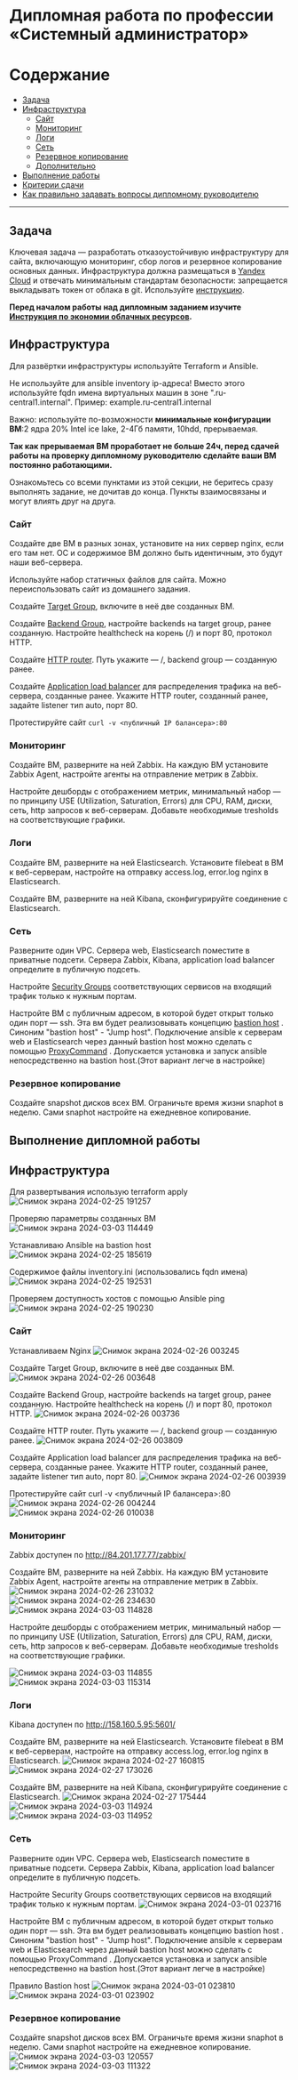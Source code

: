 #  Дипломная работа по профессии «Системный администратор»

Содержание
==========
* [Задача](#Задача)
* [Инфраструктура](#Инфраструктура)
    * [Сайт](#Сайт)
    * [Мониторинг](#Мониторинг)
    * [Логи](#Логи)
    * [Сеть](#Сеть)
    * [Резервное копирование](#Резервное-копирование)
    * [Дополнительно](#Дополнительно)
* [Выполнение работы](#Выполнение-работы)
* [Критерии сдачи](#Критерии-сдачи)
* [Как правильно задавать вопросы дипломному руководителю](#Как-правильно-задавать-вопросы-дипломному-руководителю) 

---------

## Задача
Ключевая задача — разработать отказоустойчивую инфраструктуру для сайта, включающую мониторинг, сбор логов и резервное копирование основных данных. Инфраструктура должна размещаться в [Yandex Cloud](https://cloud.yandex.com/) и отвечать минимальным стандартам безопасности: запрещается выкладывать токен от облака в git. Используйте [инструкцию](https://cloud.yandex.ru/docs/tutorials/infrastructure-management/terraform-quickstart#get-credentials).

**Перед началом работы над дипломным заданием изучите [Инструкция по экономии облачных ресурсов](https://github.com/netology-code/devops-materials/blob/master/cloudwork.MD).**

## Инфраструктура
Для развёртки инфраструктуры используйте Terraform и Ansible.  

Не используйте для ansible inventory ip-адреса! Вместо этого используйте fqdn имена виртуальных машин в зоне ".ru-central1.internal". Пример: example.ru-central1.internal  

Важно: используйте по-возможности **минимальные конфигурации ВМ**:2 ядра 20% Intel ice lake, 2-4Гб памяти, 10hdd, прерываемая. 

**Так как прерываемая ВМ проработает не больше 24ч, перед сдачей работы на проверку дипломному руководителю сделайте ваши ВМ постоянно работающими.**

Ознакомьтесь со всеми пунктами из этой секции, не беритесь сразу выполнять задание, не дочитав до конца. Пункты взаимосвязаны и могут влиять друг на друга.

### Сайт
Создайте две ВМ в разных зонах, установите на них сервер nginx, если его там нет. ОС и содержимое ВМ должно быть идентичным, это будут наши веб-сервера.

Используйте набор статичных файлов для сайта. Можно переиспользовать сайт из домашнего задания.

Создайте [Target Group](https://cloud.yandex.com/docs/application-load-balancer/concepts/target-group), включите в неё две созданных ВМ.

Создайте [Backend Group](https://cloud.yandex.com/docs/application-load-balancer/concepts/backend-group), настройте backends на target group, ранее созданную. Настройте healthcheck на корень (/) и порт 80, протокол HTTP.

Создайте [HTTP router](https://cloud.yandex.com/docs/application-load-balancer/concepts/http-router). Путь укажите — /, backend group — созданную ранее.

Создайте [Application load balancer](https://cloud.yandex.com/en/docs/application-load-balancer/) для распределения трафика на веб-сервера, созданные ранее. Укажите HTTP router, созданный ранее, задайте listener тип auto, порт 80.

Протестируйте сайт
`curl -v <публичный IP балансера>:80` 

### Мониторинг
Создайте ВМ, разверните на ней Zabbix. На каждую ВМ установите Zabbix Agent, настройте агенты на отправление метрик в Zabbix. 

Настройте дешборды с отображением метрик, минимальный набор — по принципу USE (Utilization, Saturation, Errors) для CPU, RAM, диски, сеть, http запросов к веб-серверам. Добавьте необходимые tresholds на соответствующие графики.

### Логи
Cоздайте ВМ, разверните на ней Elasticsearch. Установите filebeat в ВМ к веб-серверам, настройте на отправку access.log, error.log nginx в Elasticsearch.

Создайте ВМ, разверните на ней Kibana, сконфигурируйте соединение с Elasticsearch.

### Сеть
Разверните один VPC. Сервера web, Elasticsearch поместите в приватные подсети. Сервера Zabbix, Kibana, application load balancer определите в публичную подсеть.

Настройте [Security Groups](https://cloud.yandex.com/docs/vpc/concepts/security-groups) соответствующих сервисов на входящий трафик только к нужным портам.

Настройте ВМ с публичным адресом, в которой будет открыт только один порт — ssh.  Эта вм будет реализовывать концепцию  [bastion host]( https://cloud.yandex.ru/docs/tutorials/routing/bastion) . Синоним "bastion host" - "Jump host". Подключение  ansible к серверам web и Elasticsearch через данный bastion host можно сделать с помощью  [ProxyCommand](https://docs.ansible.com/ansible/latest/network/user_guide/network_debug_troubleshooting.html#network-delegate-to-vs-proxycommand) . Допускается установка и запуск ansible непосредственно на bastion host.(Этот вариант легче в настройке)

### Резервное копирование
Создайте snapshot дисков всех ВМ. Ограничьте время жизни snaphot в неделю. Сами snaphot настройте на ежедневное копирование.



## Выполнение дипломной работы

## Инфраструктура
Для развертывания использую terraform apply
![Снимок экрана 2024-02-25 191257](https://github.com/rulezzz7373/-/assets/138396672/96a01e72-1ce2-4050-930a-cbf4c98d8974)

Проверяю параметрвы созданных ВМ
![Снимок экрана 2024-03-03 114449](https://github.com/rulezzz7373/-/assets/138396672/9e34dc69-9127-4fd4-9585-1bfd3b08000d)


Устанавливаю Ansible на bastion host
![Снимок экрана 2024-02-25 185619](https://github.com/rulezzz7373/-/assets/138396672/20580db6-e40d-465a-a860-1c95941fe70f)

Содержимое файлы inventory.ini (использовались fqdn имена)
![Снимок экрана 2024-02-25 192531](https://github.com/rulezzz7373/-/assets/138396672/9a3d1582-2dc1-44c5-a162-614d0497c791)

Проверяем доступность хостов с помощью Ansible ping
![Снимок экрана 2024-02-25 190230](https://github.com/rulezzz7373/-/assets/138396672/0101aab1-1c44-467b-ae1f-e28b646826ed)

### Сайт

Устанавливаем Nginx
![Снимок экрана 2024-02-26 003245](https://github.com/rulezzz7373/-/assets/138396672/d669538e-b9cf-43e7-8be2-4c9078c1f14b)

Создайте Target Group, включите в неё две созданных ВМ.
![Снимок экрана 2024-02-26 003648](https://github.com/rulezzz7373/-/assets/138396672/ad85e895-e283-4350-9c6a-ca2449c6aea9)

Создайте Backend Group, настройте backends на target group, ранее созданную. Настройте healthcheck на корень (/) и порт 80, протокол HTTP.
![Снимок экрана 2024-02-26 003736](https://github.com/rulezzz7373/-/assets/138396672/10e05c6b-92eb-4feb-a819-6593426d3ae4)

Создайте HTTP router. Путь укажите — /, backend group — созданную ранее.
![Снимок экрана 2024-02-26 003809](https://github.com/rulezzz7373/-/assets/138396672/fda340ed-79b9-4ce8-8590-d7652a7cbf91)

Создайте Application load balancer для распределения трафика на веб-сервера, созданные ранее. Укажите HTTP router, созданный ранее, задайте listener тип auto, порт 80.
![Снимок экрана 2024-02-26 003939](https://github.com/rulezzz7373/-/assets/138396672/28a11694-e7a7-466f-aab6-fb0ed5987f4b)

Протестируйте сайт curl -v <публичный IP балансера>:80
![Снимок экрана 2024-02-26 004244](https://github.com/rulezzz7373/-/assets/138396672/4a3d3ecc-425a-44bd-8e9c-14a49483b36a)
![Снимок экрана 2024-02-26 010038](https://github.com/rulezzz7373/-/assets/138396672/b03d94e4-60f8-4363-a623-f330597bb0da)


### Мониторинг

Zabbix доступен по http://84.201.177.77/zabbix/

Создайте ВМ, разверните на ней Zabbix. На каждую ВМ установите Zabbix Agent, настройте агенты на отправление метрик в Zabbix.
![Снимок экрана 2024-02-26 231032](https://github.com/rulezzz7373/-/assets/138396672/16653ccb-32d6-4150-ab9a-00b53e985957)
![Снимок экрана 2024-02-26 234630](https://github.com/rulezzz7373/-/assets/138396672/85ada485-960e-49ee-ad40-1da1d99f2090)
![Снимок экрана 2024-03-03 114828](https://github.com/rulezzz7373/-/assets/138396672/397dd1cd-5483-4cc5-81f2-c55ba11e1dbf)


Настройте дешборды с отображением метрик, минимальный набор — по принципу USE (Utilization, Saturation, Errors) для CPU, RAM, диски, сеть, http запросов к веб-серверам. Добавьте необходимые tresholds на соответствующие графики.

![Снимок экрана 2024-03-03 114855](https://github.com/rulezzz7373/-/assets/138396672/b1bfa625-0e21-4a7f-b510-564b4d8435e3)
![Снимок экрана 2024-03-03 115314](https://github.com/rulezzz7373/-/assets/138396672/a95eea62-560c-415e-ab3f-5f94f359ded4)


### Логи

Kibana доступен по http://158.160.5.95:5601/

Cоздайте ВМ, разверните на ней Elasticsearch. Установите filebeat в ВМ к веб-серверам, настройте на отправку access.log, error.log nginx в Elasticsearch.
![Снимок экрана 2024-02-27 160815](https://github.com/rulezzz7373/-/assets/138396672/3d09e28e-855a-422f-b3d6-cbfa77d106b9)
![Снимок экрана 2024-02-27 173026](https://github.com/rulezzz7373/-/assets/138396672/822fea7d-2766-496d-bda2-d9f4ec3fdfee)

Создайте ВМ, разверните на ней Kibana, сконфигурируйте соединение с Elasticsearch.
![Снимок экрана 2024-02-27 175444](https://github.com/rulezzz7373/-/assets/138396672/a867a78d-3a0b-4a22-89ed-726d25952b25)
![Снимок экрана 2024-03-03 114924](https://github.com/rulezzz7373/-/assets/138396672/6bfc0e0a-7183-4023-ae7c-e42c8fc08e6f)
![Снимок экрана 2024-03-03 114952](https://github.com/rulezzz7373/-/assets/138396672/27b70b5b-c299-4dcf-8abb-346dc21e238f)


### Сеть

Разверните один VPC. Сервера web, Elasticsearch поместите в приватные подсети. Сервера Zabbix, Kibana, application load balancer определите в публичную подсеть.

Настройте Security Groups соответствующих сервисов на входящий трафик только к нужным портам.
![Снимок экрана 2024-03-01 023716](https://github.com/rulezzz7373/-/assets/138396672/971442ee-844d-4934-9839-51648e513097)

Настройте ВМ с публичным адресом, в которой будет открыт только один порт — ssh. Эта вм будет реализовывать концепцию bastion host . Синоним "bastion host" - "Jump host". Подключение ansible к серверам web и Elasticsearch через данный bastion host можно сделать с помощью ProxyCommand . Допускается установка и запуск ansible непосредственно на bastion host.(Этот вариант легче в настройке)

Правило Bastion host
![Снимок экрана 2024-03-01 023810](https://github.com/rulezzz7373/-/assets/138396672/e950bd2d-a920-498d-87fc-5d2b1f7ea178)
![Снимок экрана 2024-03-01 023902](https://github.com/rulezzz7373/-/assets/138396672/33a221f1-70f6-4da5-bea4-c33d4613047b)

### Резервное копирование
Создайте snapshot дисков всех ВМ. Ограничьте время жизни snaphot в неделю. Сами snaphot настройте на ежедневное копирование.
![Снимок экрана 2024-03-03 120557](https://github.com/rulezzz7373/-/assets/138396672/f60a49d6-e2db-4f88-979d-ed6d132826fe)
![Снимок экрана 2024-03-03 111322](https://github.com/rulezzz7373/-/assets/138396672/af6f9346-63bc-4c95-950e-73cf1dd3b1e7)






